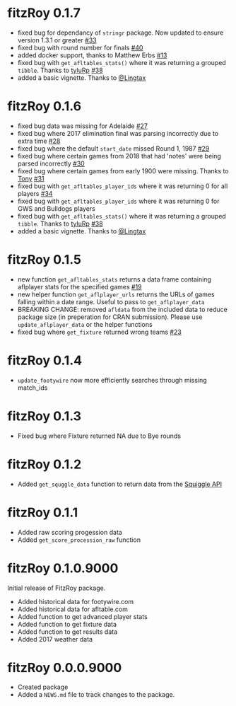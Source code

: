 # fitzRoy 0.1.7

* fixed bug for dependancy of `stringr` package. Now updated to ensure version 1.3.1 or greater [#33](https://github.com/jimmyday12/fitzRoy/issues/33)
* fixed bug with round number for finals [#40](https://github.com/jimmyday12/fitzRoy/issues/40)
* added docker support, thanks to Matthew Erbs [#13](https://github.com/jimmyday12/fitzRoy/issues/13)
* fixed bug with `get_afltables_stats()` where it was returning a grouped `tibble`. Thanks to [tyluRp](https://github.com/tyluRp) [#38](https://github.com/jimmyday12/fitzRoy/issues/38)
* added a basic vignette. Thanks to [@Lingtax](https://github.com/Lingtax)


# fitzRoy 0.1.6

* fixed bug data was missing for Adelaide [#27](https://github.com/jimmyday12/fitzRoy/issues/27)
* fixed bug where 2017 elimination final was parsing incorrectly due to extra time [#28](https://github.com/jimmyday12/fitzRoy/issues/28)
* fixed bug where the default `start_date` missed Round 1, 1987 [#29](https://github.com/jimmyday12/fitzRoy/issues/29)
* fixed bug where certain games from 2018 that had 'notes' were being parsed incorrectly [#30](https://github.com/jimmyday12/fitzRoy/issues/30)
* fixed bug where certain games from early 1900 were missing. Thanks to [Tony](https://twitter.com/MatterOfStats) [#31](https://github.com/jimmyday12/fitzRoy/issues/31)
* fixed bug with `get_afltables_player_ids` where it was returning 0 for all players [#34](https://github.com/jimmyday12/fitzRoy/issues/34)
* fixed bug with `get_afltables_player_ids` where it was returning 0 for GWS and Bulldogs players 
* fixed bug with `get_afltables_stats()` where it was returning a grouped `tibble`. Thanks to [tyluRp](https://github.com/tyluRp) [#38](https://github.com/jimmyday12/fitzRoy/issues/38)
* added a basic vignette. Thanks to [@Lingtax](https://github.com/Lingtax)

# fitzRoy 0.1.5

* new function `get_afltables_stats` returns a data frame containing aflplayer stats for the specified games [#19](https://github.com/jimmyday12/fitzRoy/issues/19)
* new helper function `get_aflplayer_urls` returns the URLs of games falling within a date range. Useful to pass to `get_aflplayer_data` 
* BREAKING CHANGE: removed `afldata` from the included data to reduce package size (in preperation for CRAN submission). Please use `update_aflplayer_data` or the helper functions
* fixed bug where `get_fixture` returned wrong teams [#23](https://github.com/jimmyday12/fitzRoy/issues/23)


# fitzRoy 0.1.4

* `update_footywire` now more efficiently searches through missing match_ids

# fitzRoy 0.1.3

* Fixed bug where Fixture returned NA due to Bye rounds

# fitzRoy 0.1.2

* Added `get_squggle_data` function to return data from the [Squiggle API](api.squiggle.com.au)

# fitzRoy 0.1.1

* Added raw scoring progession data
* Added `get_score_procession_raw` function

# fitzRoy 0.1.0.9000
Initial release of FitzRoy package. 

* Added historical data for footywire.com
* Added historical data for afltable.com
* Added function to get advanced player stats
* Added function to get fixture data
* Added function to get results data
* Added 2017 weather data

# fitzRoy 0.0.0.9000

* Created package
* Added a `NEWS.md` file to track changes to the package.

